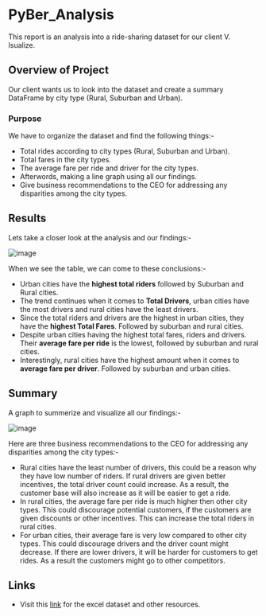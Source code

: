 # PyBer_Analysis
This report is an analysis into a ride-sharing dataset for our client V. Isualize.

## Overview of Project
Our client wants us to look into the dataset and create a summary DataFrame by city type (Rural, Suburban and Urban).

### Purpose
We have to organize the dataset and find the following things:-
* Total rides according to city types (Rural, Suburban and Urban).
* Total fares in the city types.
* The average fare per ride and driver for the city types.
* Afterwords, making a line graph using all our findings.
* Give business recommendations to the CEO for addressing any disparities among the city types.

## Results
Lets take a closer look at the analysis and our findings:-

![image](https://user-images.githubusercontent.com/93144225/144511325-66eb3d6f-9e09-416b-b751-3a36a1e1024a.png)

When we see the table, we can come to these conclusions:-

* Urban cities have the **highest total riders** followed by Suburban and Rural cities.
* The trend continues when it comes to **Total Drivers**, urban cities have the most drivers and rural cities have the least drivers.
* Since the total riders and drivers are the highest in urban cities, they have the **highest Total Fares**. Followed by suburban and rural cities.
* Despite urban cities having the highest total fares, riders and drivers. Their **average fare per ride** is the lowest, followed by suburban and rural cities.
* Interestingly, rural cities have the highest amount when it comes to **average fare per driver**. Followed by suburban and urban cities.


## Summary
A graph to summerize and visualize all our findings:-

![image](https://user-images.githubusercontent.com/93144225/144515896-b227cbab-7038-4f7f-b5e1-69c45f145fac.png)

Here are three business recommendations to the CEO for addressing any disparities among the city types:-

* Rural cities have the least number of drivers, this could be a reason why they have low number of riders. If rural drivers are given better incentives, the total driver count could increase. As a result, the customer base will also increase as it will be easier to get a ride.
* In rural cities, the average fare per ride is much higher then other city types. This could discourage potential customers, if the customers are given discounts or other incentives. This can increase the total riders in rural cities.
* For urban cities, their average fare is very low compared to other city types. This could discourage drivers and the driver count might decrease. If there are lower drivers, it will be harder for customers to get rides. As a result the customers might go to other competitors.


## Links
  * Visit this [link](https://github.com/tanzimamin2/PyBer_Analysis) for the excel dataset and other resources.
   
